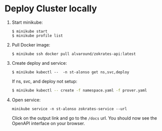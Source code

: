 # Deploy Cluster locally

1. Start minikube:
    ```
    $ minikube start
    $ minikube profile list
    ```
1. Pull Docker image:
    ```
    $ minikube ssh docker pull alvaround/zokrates-api:latest
    ```
1. Create deploy and service:
    ```
    $ minikube kubectl --  -n st-alonso get ns,svc,deploy
    ```
    If ns, svc, and deploy not setup:
    ```sh
    $ minikube kubectl -- create -f namespace.yaml -f prover.yaml
    ```
    
1. Open service:
    ```
    minikube service -n st-alonso zokrates-service --url
    ```
    Click on the output link and go to the `/docs` url. You should now see the OpenAPI interface on your browser.

